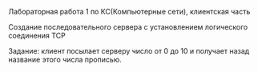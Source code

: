 Лабораторная работа 1 по КС(Компьютерные сети), клиентская часть

Создание последовательного сервера с установлением логического соединения TCP

Задание: клиент посылает серверу число от 0 до 10 и получает назад название этого числа прописью.
